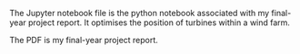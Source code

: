The Jupyter notebook file is the python notebook associated with my final-year project report. It optimises the position of turbines within a wind farm.  

The PDF is my final-year project report.

